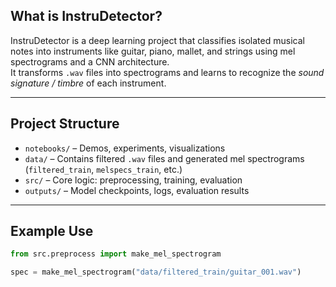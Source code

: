 ##  What is InstruDetector?

InstruDetector is a deep learning project that classifies isolated musical notes into instruments like guitar, piano, mallet, and strings using mel spectrograms and a CNN architecture.  
It transforms `.wav` files into spectrograms and learns to recognize the *sound signature / timbre* of each instrument.

---

##  Project Structure

- `notebooks/` – Demos, experiments, visualizations  
- `data/` – Contains filtered `.wav` files and generated mel spectrograms (`filtered_train`, `melspecs_train`, etc.)  
- `src/` – Core logic: preprocessing, training, evaluation  
- `outputs/` – Model checkpoints, logs, evaluation results


---

##  Example Use

```python
from src.preprocess import make_mel_spectrogram

spec = make_mel_spectrogram("data/filtered_train/guitar_001.wav")
